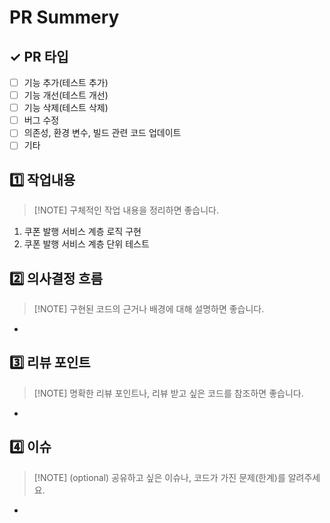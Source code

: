 # PR Summery

## ✓ PR 타입
- [ ] 기능 추가(테스트 추가)
- [ ] 기능 개선(테스트 개선)
- [ ] 기능 삭제(테스트 삭제)
- [ ] 버그 수정
- [ ] 의존성, 환경 변수, 빌드 관련 코드 업데이트
- [ ] 기타

## 1️⃣ 작업내용
> [!NOTE] 구체적인 작업 내용을 정리하면 좋습니다.

1. 쿠폰 발행 서비스 계층 로직 구현
2. 쿠폰 발행 서비스 계층 단위 테스트

## 2️⃣ 의사결정 흐름
> [!NOTE] 구현된 코드의 근거나 배경에 대해 설명하면 좋습니다.

-  

## 3️⃣ 리뷰 포인트
> [!NOTE] 명확한 리뷰 포인트나, 리뷰 받고 싶은 코드를 참조하면 좋습니다.

- 

## 4️⃣ 이슈
> [!NOTE] (optional) 공유하고 싶은 이슈나, 코드가 가진 문제(한계)를 알려주세요.

-

 